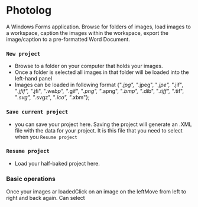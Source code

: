 # Photolog
A Windows Forms application. Browse for folders of images, load images to a workspace, caption the images within the workspace, export the image/caption to a pre-formatted Word Document.

### `New project`
- Browse to a folder on your computer that holds your images. 
- Once a folder is selected all images in that folder will be loaded into the left-hand panel
- Images can be loaded in following format 
    {"*.jpg", "*.jpeg", "*.jpe", "*.jif", "*.jfif", "*.jfi", "*.webp", "*.gif", "*.png", "*.apng", "*.bmp", "*.dib", "*.tiff", "*.tif", "*.svg", "*.svgz", "*.ico", "*.xbm"};

### `Save current project`
- you can save your project here. Saving the project will generate an .XML file with the data for your project. It is this file that you need to select when you `Resume project`

### `Resume project`
- Load your half-baked project here. 

### Basic operations
Once your images ar loadedClick on an image on the leftMove from left to right and back again. Can select

